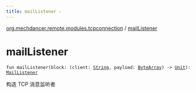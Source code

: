```yaml
---
title: mailListener - 
---
```


[org.mechdancer.remote.modules.tcpconnection](index.html) / [mailListener](./mail-listener.html)

# mailListener

`fun mailListener(block: (client: `[`String`](https://kotlinlang.org/api/latest/jvm/stdlib/kotlin/-string/index.html)`, payload: `[`ByteArray`](https://kotlinlang.org/api/latest/jvm/stdlib/kotlin/-byte-array/index.html)`) -> `[`Unit`](https://kotlinlang.org/api/latest/jvm/stdlib/kotlin/-unit/index.html)`): `[`MailListener`](-mail-listener/index.html)

构造 TCP 消息监听者

